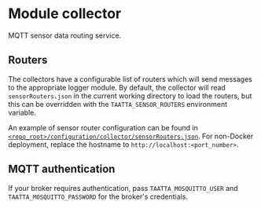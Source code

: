 # Module collector

MQTT sensor data routing service.

## Routers

The collectors have a configurable list of routers which will send messages to the appropriate logger module.
By default, the collector will read `sensorRouters.json` in the current working directory to load the routers, but this
can be overridden with the `TAATTA_SENSOR_ROUTERS` environment variable.

An example of sensor router configuration can be found
in [`<repo_root>/configuration/collector/sensorRouters.json`](../configuration/collector/sensorRouters.json). For
non-Docker deployment, replace the hostname to `http://localhost:<port_number>`.

## MQTT authentication

If your broker requires authentication, pass `TAATTA_MOSQUITTO_USER` and `TAATTA_MOSQUITTO_PASSWORD` for the broker's
credentials.